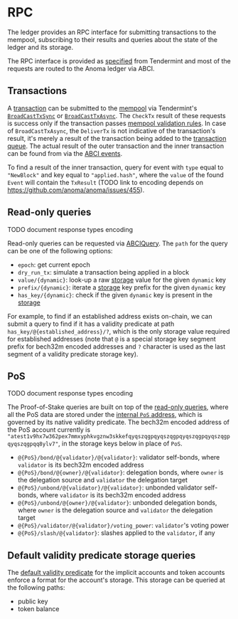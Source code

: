 # RPC

The ledger provides an RPC interface for submitting transactions to the mempool, subscribing to their results and queries about the state of the ledger and its storage.

The RPC interface is provided as [specified](https://github.com/tendermint/spec/tree/4566f1e3028278c5b3eca27b53254a48771b152b/spec/rpc) from Tendermint and most of the requests are routed to the Anoma ledger via ABCI.

## Transactions

A [transaction](../ledger.md#transactions) can be submitted to the [mempool](../ledger.md#mempool) via Tendermint's [`BroadCastTxSync`](https://github.com/tendermint/spec/tree/4566f1e3028278c5b3eca27b53254a48771b152b/spec/rpc#broadcasttxsync) or [`BroadCastTxAsync`](https://github.com/tendermint/spec/tree/4566f1e3028278c5b3eca27b53254a48771b152b/spec/rpc#broadcasttxasync). The `CheckTx` result of these requests is success only if the transaction passes [mempool validation rules](../ledger.md#mempool). In case of `BroadCastTxAsync`, the `DeliverTx` is not indicative of the transaction's result, it's merely a result of the transaction being added to the [transaction queue](../ledger.md#outer-transaction-processing). The actual result of the outer transaction and the inner transaction can be found from via the [ABCI events](https://github.com/tendermint/spec/blob/4566f1e3028278c5b3eca27b53254a48771b152b/spec/abci/abci.md#events).

To find a result of the inner transaction, query for event with `type` equal to `"NewBlock"` and key equal to `"applied.hash"`, where the `value` of the found `Event` will contain the `TxResult` (TODO link to encoding depends on <https://github.com/anoma/anoma/issues/455>).

## Read-only queries

TODO document response types encoding

Read-only queries can be requested via [ABCIQuery](https://github.com/tendermint/spec/tree/4566f1e3028278c5b3eca27b53254a48771b152b/spec/rpc#abciquery). The `path` for the query can be one of the following options:

- `epoch`: get current epoch
- `dry_run_tx`: simulate a transaction being applied in a block
- `value/{dynamic}`: look-up a raw [storage](../ledger.md#storage) value for the given `dynamic` key
- `prefix/{dynamic}`: iterate a [storage](../ledger.md#storage) key prefix for the given `dynamic` key
- `has_key/{dynamic}`: check if the given `dynamic` key is present in the [storage](../ledger.md#storage)

For example, to find if an established address exists on-chain, we can submit a query to find if it has a validity predicate at path `has_key/@{established_address}/?`, which is the only storage value required for established addresses (note that `@` is a special storage key segment prefix for bech32m encoded addresses and `?` character is used as the last segment of a validity predicate storage key).

## PoS

TODO document response types encoding

The Proof-of-Stake queries are built on top of the [read-only queries](#read-only-queries), where all the PoS data are stored under the [internal `PoS` address](../encoding.html#internaladdress), which is governed by its native validity predicate. The bech32m encoded address of the PoS account currently is `"atest1v9hx7w362pex7mmxyphkvgznw3skkefqyqszqgpqyqszqgpqyqszqgpqyqszqgpqyqszqgpqq8ylv7"`, in the storage keys below in place of `PoS`.

- `@{PoS}/bond/@{validator}/@{validator}`: validator self-bonds, where `validator` is its bech32m encoded address
- `@{PoS}/bond/@{owner}/@{validator}`: delegation bonds, where `owner` is the delegation source and `validator` the delegation target
- `@{PoS}/unbond/@{validator}/@{validator}`: unbonded validator self-bonds, where `validator` is its bech32m encoded address
- `@{PoS}/unbond/@{owner}/@{validator}`: unbonded delegation bonds, where `owner` is the delegation source and `validator` the delegation target
- `@{PoS}/validator/@{validator}/voting_power`: `validator`'s voting power
- `@{PoS}/slash/@{validator}`: slashes applied to the `validator`, if any

## Default validity predicate storage queries

The [default validity predicate](default-validity-predicates.md) for the implicit accounts and token accounts enforce a format for the account's storage. This storage can be queried at the following paths:

- public key
- token balance
